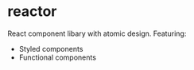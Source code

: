 # reactor
React component libary with atomic design.
Featuring:
  * Styled components
  * Functional components
